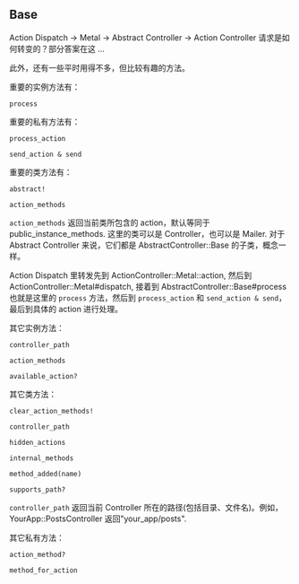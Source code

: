 ## Base

Action Dispatch -> Metal -> Abstract Controller -> Action Controller 请求是如何转变的？部分答案在这 ...

此外，还有一些平时用得不多，但比较有趣的方法。

重要的实例方法有：

```
process
```

重要的私有方法有：

```
process_action

send_action & send
```

重要的类方法有：

```
abstract!

action_methods
```

`action_methods` 返回当前类所包含的 action，默认等同于 public_instance_methods. 这里的类可以是 Controller，也可以是 Mailer. 对于 Abstract Controller 来说，它们都是 AbstractController::Base 的子类，概念一样。

Action Dispatch 里转发先到 ActionController::Metal::action, 然后到 ActionController::Metal#dispatch, 接着到 AbstractController::Base#process 也就是这里的 `process` 方法，然后到 `process_action` 和 `send_action & send`，最后到具体的 action 进行处理。

其它实例方法：

```
controller_path

action_methods

available_action?
```

其它类方法：

```
clear_action_methods!

controller_path

hidden_actions

internal_methods

method_added(name)

supports_path?
```

`controller_path` 返回当前 Controller 所在的路径(包括目录、文件名)。例如，YourApp::PostsController 返回"your_app/posts".

其它私有方法：

```
action_method?

method_for_action
```
